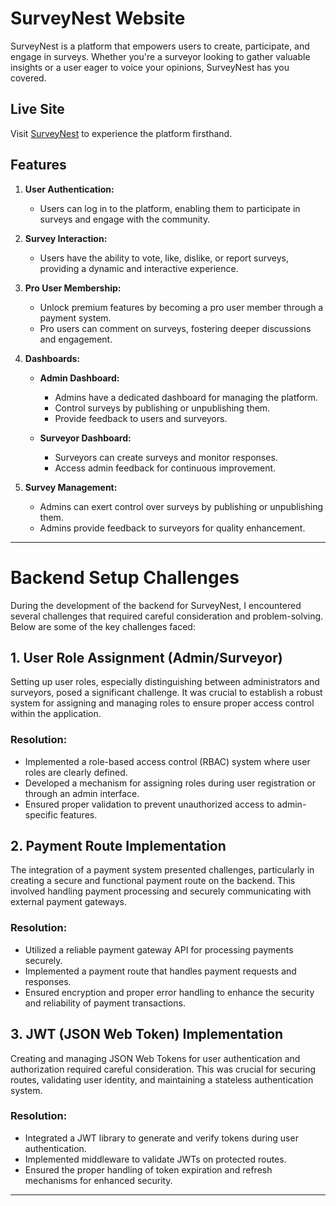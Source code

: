 # SurveyNest Website

SurveyNest is a platform that empowers users to create, participate, and engage in surveys. Whether you're a surveyor looking to gather valuable insights or a user eager to voice your opinions, SurveyNest has you covered.


## Live Site

Visit [SurveyNest](https://survey-nest-project.web.app) to experience the platform firsthand.


## Features

1. **User Authentication:**
   - Users can log in to the platform, enabling them to participate in surveys and engage with the community.

2. **Survey Interaction:**
   - Users have the ability to vote, like, dislike, or report surveys, providing a dynamic and interactive experience.

3. **Pro User Membership:**
   - Unlock premium features by becoming a pro user member through a payment system.
   - Pro users can comment on surveys, fostering deeper discussions and engagement.

4. **Dashboards:**
   - **Admin Dashboard:** 
     - Admins have a dedicated dashboard for managing the platform.
     - Control surveys by publishing or unpublishing them.
     - Provide feedback to users and surveyors.

   - **Surveyor Dashboard:**
     - Surveyors can create surveys and monitor responses.
     - Access admin feedback for continuous improvement.

5. **Survey Management:**
   - Admins can exert control over surveys by publishing or unpublishing them.
   - Admins provide feedback to surveyors for quality enhancement.



---------------------------------------


# Backend Setup Challenges

During the development of the backend for SurveyNest, I encountered several challenges that required careful consideration and problem-solving. Below are some of the key challenges faced:

## 1. User Role Assignment (Admin/Surveyor)

Setting up user roles, especially distinguishing between administrators and surveyors, posed a significant challenge. It was crucial to establish a robust system for assigning and managing roles to ensure proper access control within the application.

### Resolution:

- Implemented a role-based access control (RBAC) system where user roles are clearly defined.
- Developed a mechanism for assigning roles during user registration or through an admin interface.
- Ensured proper validation to prevent unauthorized access to admin-specific features.

## 2. Payment Route Implementation

The integration of a payment system presented challenges, particularly in creating a secure and functional payment route on the backend. This involved handling payment processing and securely communicating with external payment gateways.

### Resolution:

- Utilized a reliable payment gateway API for processing payments securely.
- Implemented a payment route that handles payment requests and responses.
- Ensured encryption and proper error handling to enhance the security and reliability of payment transactions.

## 3. JWT (JSON Web Token) Implementation

Creating and managing JSON Web Tokens for user authentication and authorization required careful consideration. This was crucial for securing routes, validating user identity, and maintaining a stateless authentication system.

### Resolution:

- Integrated a JWT library to generate and verify tokens during user authentication.
- Implemented middleware to validate JWTs on protected routes.
- Ensured the proper handling of token expiration and refresh mechanisms for enhanced security.

---------------------------------------------




